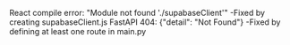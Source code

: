 React compile error: "Module not found './supabaseClient'"
-Fixed by creating supabaseClient.js
FastAPI 404: {"detail": "Not Found"}
-Fixed by defining at least one route in main.py
